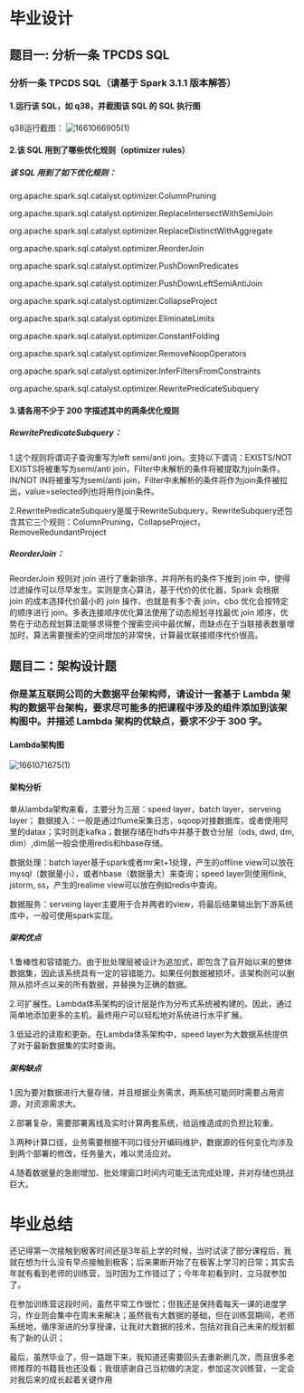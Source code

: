 # 毕业设计
## 题目一: 分析一条 TPCDS SQL
### 分析一条 TPCDS SQL（请基于 Spark 3.1.1 版本解答）

#### 1.运行该 SQL，如 q38，并截图该 SQL 的 SQL 执行图
q38运行截图：
![1661066905(1)](https://user-images.githubusercontent.com/16860476/185780520-bc634e15-f816-4e59-b940-5e30df75531d.png)

#### 2.该 SQL 用到了哪些优化规则（optimizer rules）
##### 该 SQL 用到了如下优化规则：

org.apache.spark.sql.catalyst.optimizer.ColumnPruning

org.apache.spark.sql.catalyst.optimizer.ReplaceIntersectWithSemiJoin

org.apache.spark.sql.catalyst.optimizer.ReplaceDistinctWithAggregate

org.apache.spark.sql.catalyst.optimizer.ReorderJoin

org.apache.spark.sql.catalyst.optimizer.PushDownPredicates

org.apache.spark.sql.catalyst.optimizer.PushDownLeftSemiAntiJoin

org.apache.spark.sql.catalyst.optimizer.CollapseProject

org.apache.spark.sql.catalyst.optimizer.EliminateLimits

org.apache.spark.sql.catalyst.optimizer.ConstantFolding

org.apache.spark.sql.catalyst.optimizer.RemoveNoopOperators

org.apache.spark.sql.catalyst.optimizer.InferFiltersFromConstraints

org.apache.spark.sql.catalyst.optimizer.RewritePredicateSubquery

#### 3.请各用不少于 200 字描述其中的两条优化规则
##### RewritePredicateSubquery：

1.这个规则将谓词子查询重写为left semi/anti join。支持以下谓词：EXISTS/NOT EXISTS将被重写为semi/anti join，Filter中未解析的条件将被提取为join条件。IN/NOT IN将被重写为semi/anti join，Filter中未解析的条件将作为join条件被拉出，value=selected列也将用作join条件。

2.RewritePredicateSubquery是属于RewriteSubquery，RewriteSubquery还包含其它三个规则：ColumnPruning，CollapseProject，RemoveRedundantProject

##### ReorderJoin：

ReorderJoin 规则对 join 进行了重新排序，并将所有的条件下推到 join 中，使得过滤操作可以尽早发生。实则是贪心算法，基于代价的优化器，Spark 会根据 join 的成本选择代价最小的 join 操作，也就是有多个表 join，cbo 优化会按特定的顺序进行 join。多表连接顺序优化算法使用了动态规划寻找最优 join 顺序，优势在于动态规划算法能够求得整个搜索空间中最优解，而缺点在于当联接表数量增加时，算法需要搜索的空间增加的非常快，计算最优联接顺序代价很高。


## 题目二：架构设计题
### 你是某互联网公司的大数据平台架构师，请设计一套基于 Lambda 架构的数据平台架构，要求尽可能多的把课程中涉及的组件添加到该架构图中。并描述 Lambda 架构的优缺点，要求不少于 300 字。
#### Lambda架构图
![1661071675(1)](https://user-images.githubusercontent.com/16860476/185783318-4326ffb4-6936-4189-8bdc-70b6b11b1881.png)


#### 架构分析
单从lambda架构来看，主要分为三层：speed layer，batch layer，serveing layer；
数据接入：一般是通过flume采集日志，sqoop对接数据库，或者使用阿里的datax；实时则走kafka；数据存储在hdfs中并基于数仓分层（ods, dwd, dm, dim）,dim层一般会使用redis和hbase存储。

数据处理：batch layer基于spark或者mr来t+1处理，产生的offline view可以放在mysql（数据量小），或者hbase（数据量大）来查询；speed layer则使用flink, jstorm, ss，产生的realime view可以放在例如redis中查询。

数据服务：serveing layer主要用于合并两者的view，将最后结果输出到下游系统库中，一般可使用spark实现。

##### 架构优点
1.鲁棒性和容错能力。由于批处理层被设计为追加式，即包含了自开始以来的整体数据集，因此该系统具有一定的容错能力。如果任何数据被损坏，该架构则可以删除从损坏点以来的所有数据，并替换为正确的数据。

2.可扩展性。Lambda体系架构的设计层是作为分布式系统被构建的。因此，通过简单地添加更多的主机，最终用户可以轻松地对系统进行水平扩展。

3.低延迟的读取和更新。在Lambda体系架构中，speed layer为大数据系统提供了对于最新数据集的实时查询。

##### 架构缺点
1.因为要对数据进行大量存储，并且根据业务需求，两系统可能同时需要占用资源，对资源需求大。

2.部署复杂，需要部署离线及实时计算两套系统，给运维造成的负担比较重。

3.两种计算口径，业务需要根据不同口径分开编码维护，数据源的任何变化均涉及到两个部署的修改，任务量大，难以灵活应对。

4.随着数据量的急剧增加、批处理窗口时间内可能无法完成处理，并对存储也挑战巨大。

# 毕业总结
还记得第一次接触到极客时间还是3年前上学的时候，当时试读了部分课程后，我就在想为什么没有早点接触到极客；后来果断开始了在极客上学习的日常；其实去年就有看到老师的训练营，当时因为工作错过了；今年年初看到时，立马就参加了。

在参加训练营这段时间，虽然平常工作很忙；但我还是保持着每天一课的进度学习，作业则会集中在周末来解决；虽然我有大数据的基础，但在训练营期间，老师系统地，循序渐进的分享授课，让我对大数据的技术，包括对我自己未来的规划都有了新的认识；

最后，虽然毕业了，但一路跟下来，我知道还需要回头去重新刷几次，而且很多老师推荐的书籍我也还没看；我很感谢自己当初做的决定，参加这次训练营，一定会对我后来的成长起着关键作用
